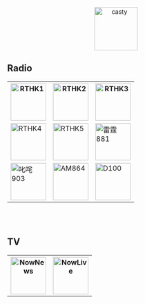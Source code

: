 <html>
<head>
<title>casty</title>
  <link rel="icon" type="image/png" href="https://raw.githubusercontent.com/Jac00000b/casty/master/5B1C6F6C-3FE1-4F66-9DCC-24C8604FA518.png" />
</head>

<body>
  <center>
<img src="https://raw.githubusercontent.com/Jac00000b/casty/master/5B1C6F6C-3FE1-4F66-9DCC-24C8604FA518.png" alt="casty" width="100" height="100">
  </center>
  <h2>Radio</h2>
  <center>
 <table>
  <tr>
    <th><a href="../casty/rthk1.html"><img src="https://upload.wikimedia.org/wikipedia/zh/d/db/RTHK_Radio_1_Logo_%282019%29.svg" width="82" height="86" title="RTHK1" alt="RTHK1"></a></th>
    <th><a href="../casty/rthk2.html"><img src="https://upload.wikimedia.org/wikipedia/zh/b/b6/RTHK_Radio_2_Logo_%282019%29.svg" width="82" height="86" title="RTHK2" alt="RTHK2"></a></th>
    <th><a href="../casty/rthk3.html"><img src="https://upload.wikimedia.org/wikipedia/zh/4/48/RTHK_Radio_3_Logo_%282019%29.svg" width="82" height="86" title="RTHK3" alt="RTHK3"></a></th>
  </tr>
  <tr>
    <td><a href="../casty/rthk4.html"><img src="https://upload.wikimedia.org/wikipedia/zh/9/9f/RTHK_Radio_4_Logo_%282019%29.svg" width="82" height="86" title="RTHK4" alt="RTHK4"></a></td>
    <td><a href="../casty/rthk5.html"><img src="https://upload.wikimedia.org/wikipedia/zh/f/fb/RTHK_Radio_5_Logo_%282019%29.svg" width="82" height="86" title="RTHK5" alt="RTHK5"></a></td>
    <td><a href="../casty/881.html"><img src="https://upload.wikimedia.org/wikipedia/zh/5/52/CR1_Logo.svg" width="82" height="86" title="雷霆881" alt="雷霆881"></a></td>
  </tr>
  <tr>
    <td><a href="../casty/903.html"><img src="https://upload.wikimedia.org/wikipedia/zh/3/31/CR2_Logo.svg" width="82" height="86" title="叱咤903" alt="叱咤903"></a></td>
    <td><a href="../casty/AM864.html"><img src="https://upload.wikimedia.org/wikipedia/zh/c/cc/AM864.svg" width="82" height="86" title="AM864" alt="AM864"></a></td>
    <td><a href="../casty/d100.html"><img src="https://raw.githubusercontent.com/Jac00000b/casty/master/0F3CD94A-BE23-4613-9EDF-DDAC9D2BF9B9.png" width="82" height="86" title="D100" alt="D100"></a></td>
  </tr>
</table>
  </center>
  <br>
  <br>
  <h2>TV</h2>
   <center>
<table>
  <tr>
    <th><a href="https://ewcdnsite07.nowe.com/session/09-b1195cfbe3aa8a7b9a88523d2e567/Content/HLS/LIVE/Channel(HLS_CH332)/index.m3u8?token=6261b07ef5a19d07b49f3fc2ba5d7c38_1563738516"><img src="https://news.now.com/revamp2014/images/news_logo_400.png" width="82" height="86" title="NowNews" alt="NowNews"></a></th>
    <th><a href="https://ewcdnsite05.nowe.com/session/09-4e309a692689972620a055b5c58af/Content/HLS/LIVE/Channel(HLS_CH331)/index.m3u8?token=b75e7f27661ee76e905409cb50450684_1563736875"><img src="http://nowtv.now.com/upload_data/images/1121247" width="82" height="86" title="NowLive" alt="NowLive"></a></th>
  </tr>
</table>
  </center> 
</body>

</html>
